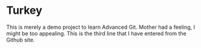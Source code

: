 # Turkey
This is merely a demo project to learn Advanced Git.
Mother had a feeling, I might be too appealing.
This is the third line that I have entered from the Github site.
